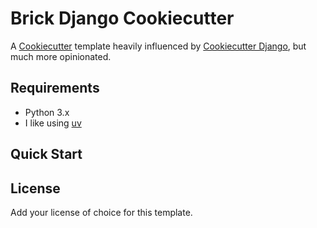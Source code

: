 # Brick Django Cookiecutter

A [Cookiecutter](https://github.com/cookiecutter/cookiecutter) template heavily influenced by [Cookiecutter Django](https://github.com/cookiecutter/cookiecutter-django), but much more opinionated.


## Requirements

- Python 3.x
- I like using [uv](https://docs.astral.sh/uv/)

## Quick Start



## License

Add your license of choice for this template.
